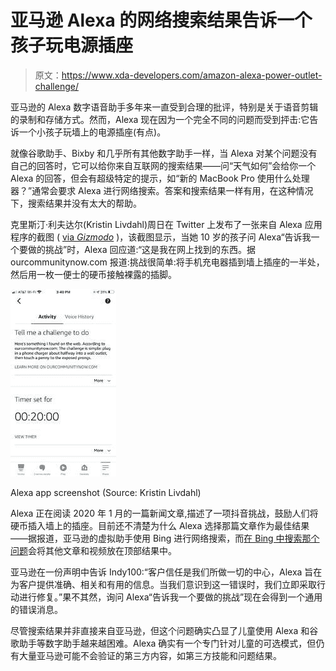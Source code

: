# 亚马逊 Alexa 的网络搜索结果告诉一个孩子玩电源插座

> 原文：<https://www.xda-developers.com/amazon-alexa-power-outlet-challenge/>

亚马逊的 Alexa 数字语音助手多年来一直受到合理的批评，特别是关于语音剪辑的录制和存储方式。然而，Alexa 现在因为一个完全不同的问题而受到抨击:它告诉一个小孩子玩墙上的电源插座(有点)。

就像谷歌助手、Bixby 和几乎所有其他数字助手一样，当 Alexa 对某个问题没有自己的回答时，它可以给你来自互联网的搜索结果——问“天气如何”会给你一个 Alexa 的回答，但会有超级特定的提示，如“新的 MacBook Pro 使用什么处理器？”通常会要求 Alexa 进行网络搜索。答案和搜索结果一样有用，在这种情况下，搜索结果并没有太大的帮助。

克里斯汀·利夫达尔(Kristin Livdahl)周日在 Twitter 上发布了一张来自 Alexa 应用程序的截图 ( [via *Gizmodo*](https://gizmodo.com/amazon-alexa-told-a-10-year-old-girl-to-play-with-a-liv-1848275928) )，该截图显示，当她 10 岁的孩子问 Alexa“告诉我一个要做的挑战”时，Alexa 回应道:“这是我在网上找到的东西。据 ourcommunitynow.com 报道:挑战很简单:将手机充电器插到墙上插座的一半处，然后用一枚一便士的硬币接触裸露的插脚。

 <picture>!["Here's something I found on the web. According to ourcommunitynow.com: The challenge is simple: plug in a phone charger about halfway into a wall outlet, then touch a penny to the exposed prongs."](img/86d31b71899b3c91dcc4c5e259ca9c6f.png)</picture> 

Alexa app screenshot (Source: Kristin Livdahl)

Alexa 正在阅读 2020 年 1 月的一篇新闻文章,描述了一项抖音挑战，鼓励人们将硬币插入墙上的插座。目前还不清楚为什么 Alexa 选择那篇文章作为最佳结果——据报道，亚马逊的虚拟助手使用 Bing 进行网络搜索，而[在 Bing 中搜索那个问题](https://www.bing.com/search?q=a+challenge+to+do)会将其他文章和视频放在顶部结果中。

亚马逊在一份声明中告诉 Indy100:“客户信任是我们所做一切的中心，Alexa 旨在为客户提供准确、相关和有用的信息。当我们意识到这一错误时，我们立即采取行动进行修复。”果不其然，询问 Alexa“告诉我一个要做的挑战”现在会得到一个通用的错误消息。

尽管搜索结果并非直接来自亚马逊，但这个问题确实凸显了儿童使用 Alexa 和谷歌助手等数字助手越来越困难。Alexa 确实有一个专门针对儿童的可选模式，但仍有大量亚马逊可能不会验证的第三方内容，如第三方技能和问题结果。